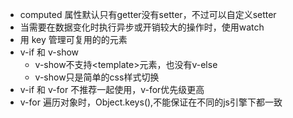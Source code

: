 <!--
 * @Author: song
 * @Date: 2021-03-01 14:19:58
-->
- computed 属性默认只有getter没有setter，不过可以自定义setter
- 当需要在数据变化时执行异步或开销较大的操作时，使用watch
- 用 key 管理可复用的的元素
- v-if 和 v-show
  - v-show不支持\<template>元素，也没有v-else
  - v-show只是简单的css样式切换
- v-if 和 v-for 不推荐一起使用，v-for优先级更高
- v-for 遍历对象时，Object.keys(),不能保证在不同的js引擎下都一致
